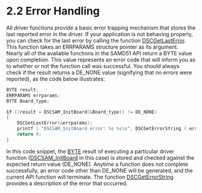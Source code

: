 # 2.2 Error Handling

All driver functions provide a basic error trapping mechanism that stores the last reported error in the driver. If your application is not behaving properly, you can check for the last error by calling the function [DSCGetLastError](../9.-samd51-apis/dscgetlasterror.md). This function takes an ERRPARAMS structure pointer as its argument. Nearly all of the available functions in the SAMD51 API return a BYTE value upon completion. This value represents an error code that will inform you as to whether or not the function call was successful. You should always check if the result returns a DE\_NONE value \(signifying that no errors were reported\), as the code below illustrates:

```c
BYTE result;
ERRPARAMS errparams;
BYTE Board_type;

if ((result = DSCSAM_InitBoard(&Board_type)) != DE_NONE)
{
    DSCGetLastError(&errparams);
    printf ( "DSCSAM_InitBoard error: %s %s\n", DSCGetErrorString ( errparams.ErrCode ), errparams.errstring );
    return 0;
}
```

In this code snippet, the [BYTE](../5.-data-type-reference.md) result of executing a particular driver function \([DSCSAM\_InitBoard](../9.-samd51-apis/dscsam_initboard.md) in this case\) is stored and checked against the expected return value \(DE\_NONE\). Anytime a function does not complete successfully, an error code other than DE\_NONE will be generated, and the current API function will terminate. The function [DSCGetErrorString](../9.-samd51-apis/dscgeterrorstring.md) provides a description of the error that occurred.

